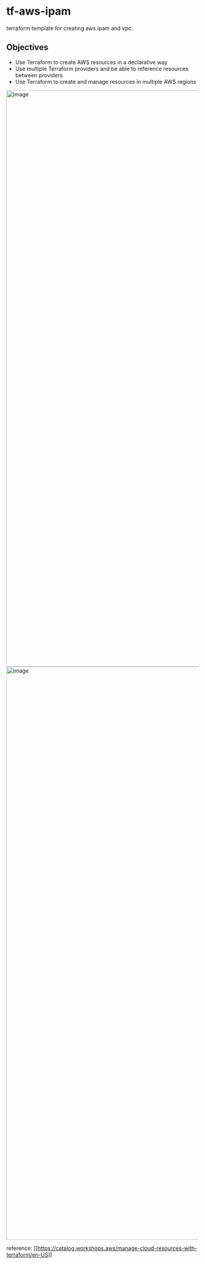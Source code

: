 # tf-aws-ipam
terraform template for creating aws ipam and vpc.

## Objectives
- Use Terraform to create AWS resources in a declarative way
- Use multiple Terraform providers and be able to reference resources between providers
- Use Terraform to create and manage resources in multiple AWS regions



<img width="1508" alt="image" src="https://github.com/philsvk/tf-aws-ipam/assets/88345008/24b931cb-32b7-4b85-9498-87844ef2f2e8">

<img width="1499" alt="image" src="https://github.com/philsvk/tf-aws-ipam/assets/88345008/1ca977bc-02d6-4ce7-acb4-d89b87a12c4a">



reference: [[https://catalog.workshops.aws/manage-cloud-resources-with-terraform/en-US]]
